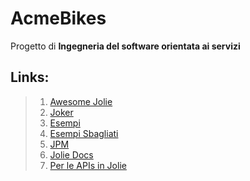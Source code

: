 # **AcmeBikes**
 Progetto di **Ingegneria del software orientata ai servizi**

## Links:
> 1. [Awesome Jolie](https://github.com/jolie/awesome-jolie)
> 2. [Joker](https://github.com/jolie/jocker)
> 3. [Esempi](https://github.com/jolie/examples)
> 4. [Esempi Sbagliati](https://github.com/jolie/errors)
> 5. [JPM](https://github.com/jolie/jpm)
> 6. [Jolie Docs](https://github.com/jolie/docs)
> 7. [Per le APIs in Jolie](https://github.com/jolie/lemma2jolie)
